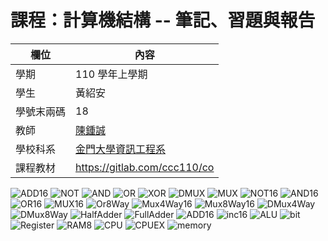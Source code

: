 # 課程：計算機結構 -- 筆記、習題與報告

欄位 | 內容
-----|--------
學期 | 110 學年上學期
學生 |  黃紹安
學號末兩碼 | 18
教師 | [陳鍾誠](https://www.nqu.edu.tw/educsie/index.php?act=blog&code=list&ids=4)
學校科系 | [金門大學資訊工程系](https://www.nqu.edu.tw/educsie/index.php)
課程教材 | https://gitlab.com/ccc110/co

![ADD16](https://user-images.githubusercontent.com/79679538/148476187-8e81e756-eb1c-4c8a-a0ef-f25ee428beb3.JPG)
![NOT](https://user-images.githubusercontent.com/79679538/148476392-bbe2899f-00cd-49e7-ab5e-1281a06de8bd.JPG)
![AND](https://user-images.githubusercontent.com/79679538/148476419-42220f8f-6be5-4da0-8768-9a5c272b5ddb.JPG)
![OR](https://user-images.githubusercontent.com/79679538/148476424-215af473-ebcd-44b9-8f26-a45e31ed3c08.JPG)
![XOR](https://user-images.githubusercontent.com/79679538/148476563-7d63d5de-fd82-49a0-952d-ce608194a06a.JPG)
![DMUX](https://user-images.githubusercontent.com/79679538/148476571-88f725fe-bd75-474b-b1fe-65b799c81c62.JPG)
![MUX](https://user-images.githubusercontent.com/79679538/148476574-b1229434-45e0-490f-bde1-480bcda8ab67.JPG)
![NOT16](https://user-images.githubusercontent.com/79679538/148476704-c89ff4ed-2976-4d1f-9538-d55ec89a3e4d.JPG)
![AND16](https://user-images.githubusercontent.com/79679538/148476719-2a1fc488-f850-4712-b98f-4e9ee818f953.JPG)
![OR16](https://user-images.githubusercontent.com/79679538/148476732-94833360-f6c8-49ec-8320-7074565b3194.JPG)
![MUX16](https://user-images.githubusercontent.com/79679538/148476758-be1f171c-cc1c-4d7a-8e5c-3fe295199d4b.JPG)
![Or8Way](https://user-images.githubusercontent.com/79679538/148476774-9e176140-5d3d-4036-b882-fb15503a90ab.JPG)
![Mux4Way16](https://user-images.githubusercontent.com/79679538/148476791-f32f0796-126b-472b-807a-ef9b4bf1083b.JPG)
![Mux8Way16](https://user-images.githubusercontent.com/79679538/148476797-f827de49-6bae-4cff-8a88-13bf2bf209e1.JPG)
![DMux4Way](https://user-images.githubusercontent.com/79679538/148476826-ff69cec1-8937-4a2e-8ec7-d89382ef39dc.JPG)
![DMux8Way](https://user-images.githubusercontent.com/79679538/148476830-36080663-ef53-4f0d-ad96-43a1673f7eb7.JPG)
![HalfAdder](https://user-images.githubusercontent.com/79679538/148477349-41f1e3af-80ed-4259-8a6a-d2616fe0a1e8.JPG)
![FullAdder](https://user-images.githubusercontent.com/79679538/148477358-f4f70b4b-5fc6-45f7-9092-32bb36818fa1.JPG)
![ADD16](https://user-images.githubusercontent.com/79679538/148477373-66f4baea-960f-43ea-8f2b-f8f7ce45f079.JPG)
![inc16](https://user-images.githubusercontent.com/79679538/148477484-17512658-a61a-4143-b1c7-844b53f0016e.JPG)
![ALU](https://user-images.githubusercontent.com/79679538/148477683-7e2c122d-791c-4085-a5b2-bf3b0bc03d3e.JPG)
![bit](https://user-images.githubusercontent.com/79679538/148477734-e6c5365d-3e72-41b5-8d2e-be1f7a750a5b.JPG)
![Register](https://user-images.githubusercontent.com/79679538/148477740-8de17ac1-d317-4c5e-b0c8-c76c8a6c74a3.JPG)
![RAM8](https://user-images.githubusercontent.com/79679538/148477775-ba7afe9f-c2b7-429a-b2af-3bfc91bf60bf.JPG)
![CPU](https://user-images.githubusercontent.com/79679538/148477948-4f3626ff-d7eb-41c0-9d00-7d5706805d3a.JPG)
![CPUEX](https://user-images.githubusercontent.com/79679538/148477958-bdecc0be-7230-46f5-b25a-dfc21ba88ea2.JPG)
![memory](https://user-images.githubusercontent.com/79679538/148478075-ca8afa14-0df8-4b60-9f2b-cf631b5125d9.png)
